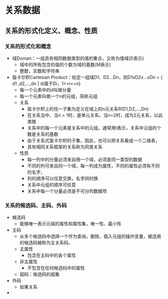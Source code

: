 # 关系数据
## 关系的形式化定义、概念、性质
### 关系的形式化和概念
- 域Doman：一组具有相同数据类型的值的集合，又称为值域(D表示)
  - 域中的所有包含的值的个数为域的基数(M表示)
  - 整数，实数和字符串
- 笛卡尔积Cartesian Product：给定一组域D1、D2...Dn，则D1xD2x...xDn = { d1 ,d2,...,dn | di属于Di，1<=i<=n}
  - 每一个元素中的d叫做分量
  - 每一个元素叫做一个n的元组，简称元组
  - 关系
    - 笛卡尔积上的任一子集为定义在域上的n元关系R(D1,D2,...,Dn)
    - 在关系当中，当n = 1时，是单元关系，当n=2时，成为2元关系，以此类推
    - 关系中的每一个元素是关系中的元组，通常用t表示，关系中元组的个数是关系的基数
    - 由于关系式笛卡尔积的子集，因此，也可以把关系看成一个二维表，
    - 具有相同关系框架的关系称为同类关系
  - 性质
    - 每一列中的分量必须来自用一个域，必须是同一类型的数据
    - 不同的列可来自同一个域，每一列成为属性，不同的属性必须有不同的名字，
    - 列的顺序可以任意交换，名字同时换
    - 关系中元组的顺序可任意
    - 关系中每一个分量必须是不可分的数据项
### 关系的候选码、主码、外码
- 候选码
  - 能够唯一表示元祖的属性和属性集，唯一性、最小性
- 主码
  - 从多个候选码中选择一个作为查询，删除、插入元组的操作变量，被选用的候选码被称为主关系码。
  - 主属性
    - 包含在主码中的各个属性
  - 非主属性
    - 不包含在任何候选码中的属性
  - 超码：候选码的超集
- 外码
  - 如果关系
- 